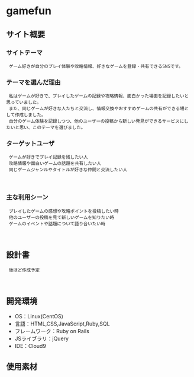 # gamefun

## サイト概要
### サイトテーマ
     ゲーム好きが自分のプレイ体験や攻略情報、好きなゲームを登録・共有できるSNSです。

### テーマを選んだ理由
     私はゲームが好きで、プレイしたゲームの記録や攻略情報、面白かった場面を記録したいと思っていました。
     また、同じゲームが好きな人たちと交流し、情報交換やおすすめゲームの共有ができる場として作成しました。
     自分のゲーム体験を記録しつつ、他のユーザーの投稿から新しい発見ができるサービスにしたいと思い、このテーマを選びました。

### ターゲットユーザ
     ゲームが好きでプレイ記録を残したい人
     攻略情報や面白いゲームの話題を共有したい人
     同じゲームジャンルやタイトルが好きな仲間と交流したい人
​
### 主な利用シーン
     プレイしたゲームの感想や攻略ポイントを投稿したい時
     他のユーザーの投稿を見て新しいゲームを知りたい時
     ゲームのイベントや話題について語り合いたい時
​
## 設計書
     後ほど作成予定
​
## 開発環境
- OS：Linux(CentOS)
- 言語：HTML,CSS,JavaScript,Ruby,SQL
- フレームワーク：Ruby on Rails
- JSライブラリ：jQuery
- IDE：Cloud9
​
## 使用素材
